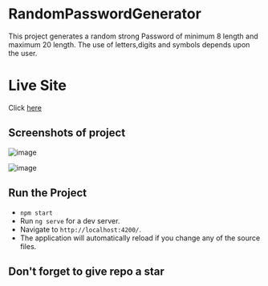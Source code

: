 # RandomPasswordGenerator

This project generates a random strong Password of minimum 8 length and maximum 20 length.
The use of letters,digits and symbols depends upon the user.

# Live Site

Click [here](https://subhaJha.github.io/Random-Password-Generator/)

## Screenshots of project
![image](https://user-images.githubusercontent.com/96789493/232272329-8c0b54eb-eb97-4f25-bd1d-368911d9a68b.png)

![image](https://user-images.githubusercontent.com/96789493/232272340-ce686d3e-6ae5-46b5-96ee-de563431e426.png)


## Run the Project

- `npm start`
- Run `ng serve` for a dev server.
- Navigate to `http://localhost:4200/`.
- The application will automatically reload if you change any of the source files.

## Don't forget to give repo a star

